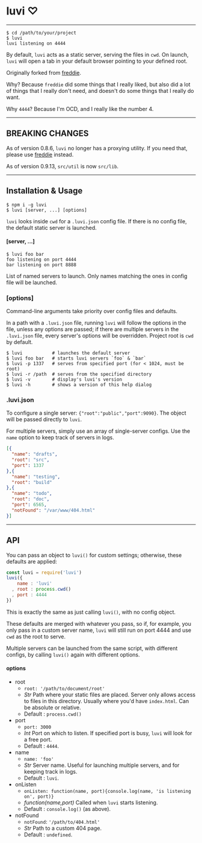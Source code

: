 # luvi ♡

--------

```shell
$ cd /path/to/your/project
$ luvi
luvi listening on 4444
```

By default, `luvi` acts as a static server, serving the files in `cwd`.
On launch, `luvi` will open a tab in your default browser pointing to your
defined root.

Originally forked from [freddie](http://npm.im/freddie).

Why? Because `freddie` did some things that I really liked, but also did a lot of
things that I really don't need, and doesn't do some things that I really do
want.

Why `4444`? Because I'm OCD, and I really like the number 4.

--------

## BREAKING CHANGES

As of version 0.8.6, `luvi` no longer has a proxying utility. If you need that,
please use [freddie](http://npm.im/freddie) instead.

As of version 0.9.13, `src/util` is now `src/lib`.

--------

## Installation & Usage

```shell
$ npm i -g luvi
$ luvi [server, ...] [options]
```

`luvi` looks inside `cwd` for a `.luvi.json` config file.
If there is no config file, the default static server is launched.

#### [server, ...]

```shell
$ luvi foo bar
foo listening on port 4444
bar listening on port 8888
```

List of named servers to launch. Only names matching the ones in config file
will be launched.

### [options]

Command-line arguments take priority over config files and defaults.

In a path with a `.luvi.json` file, running `luvi` will follow the options in
the file, unless any options are passed; if there are multiple servers in the
`.luvi.json` file, every server's options will be overridden. Project root is
`cwd` by default.

```shell
$ luvi           # launches the default server
$ luvi foo bar   # starts luvi servers `foo` & `bar`
$ luvi -p 1337   # serves from specified port (for < 1024, must be root)
$ luvi -r /path  # serves from the specified directory
$ luvi -v        # display's luvi's version
$ luvi -h        # shows a version of this help dialog
```

### .luvi.json

To configure a single server: `{"root":"public","port":9090}`.
The object will be passed directly to `luvi`.

For multiple servers, simply use an array of single-server configs.
Use the `name` option to keep track of servers in logs.

```json
[{
  "name": "drafts",
  "root": "src",
  "port": 1337
},{
  "name": "testing",
  "root": "build"
},{
  "name": "todo",
  "root": "doc",
  "port": 6565,
  "notFound": "/var/www/404.html"
}]
```

--------

## API

You can pass an object to `luvi()` for custom settings; otherwise, these
defaults are applied:

```javascript
const luvi = require('luvi')
luvi({
    name : 'luvi'
  , root : process.cwd()
  , port : 4444
})
```

This is exactly the same as just calling `luvi()`, with no config object.

These defaults are merged with whatever you pass, so if, for example, you only
pass in a custom server name, `luvi` will still run on port 4444 and use `cwd`
as the root to serve.

Multiple servers can be launched from the same script, with different configs,
by calling `luvi()` again with different options.

#### options

* root
  * `root: '/path/to/document/root'`
  * _Str_ Path where your static files are placed. Server only allows access to files in this directory.
    Usually where you'd have `index.html`. Can be absolute or relative.
  * Default : `process.cwd()`
* port
  * `port: 3000`
  * _Int_ Port on which to listen. If specified port is busy, `luvi` will look for a free port.
  * Default : `4444`.
* name
  * `name: 'foo'`
  * _Str_ Server name. Useful for launching multiple servers, and for keeping track in logs.
  * Default : `luvi`.
* onListen
  * `onListen: function(name, port){console.log(name, 'is listening on', port)}`
  * _function(name,port)_ Called when `luvi` starts listening.
  * Default : `console.log()` (as above).
* notFound
  * `notFound`: `'/path/to/404.html'`
  * _Str_ Path to a custom 404 page.
  * Default : `undefined`.
